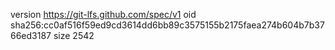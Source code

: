 version https://git-lfs.github.com/spec/v1
oid sha256:cc0af516f59ed9cd3614dd6bb89c3575155b2175faea274b604b7b3766ed3187
size 2542
